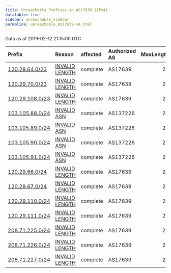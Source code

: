 ```yaml
---
title: Unreachable Prefixes in AS17639 (IPv4)
datatable: true
sidebar: unreachable_sidebar
permalink: unreachable_AS17639-v4.html
---
```


Data as of 2019-02-12 21:15:00 UTC


<div class="datatable-begin"></div>

| Prefix                                                   | Reason                                                                                                    | affected   | Authorized AS   |   MaxLength | Anchor                                       |   unreachable /24s |
|:---------------------------------------------------------|:----------------------------------------------------------------------------------------------------------|:-----------|:----------------|------------:|:---------------------------------------------|-------------------:|
| [120.29.64.0/23](https://stat.ripe.net/120.29.64.0/23)   | [INVALID LENGTH](https://rpki-validator.ripe.net/announcement-preview?asn=AS17639&prefix=120.29.64.0/23)  | complete   | AS17639         |          22 | [APNIC](unreachable_APNIC_RPKI_Root-v4.html) |                  2 |
| [120.29.70.0/23](https://stat.ripe.net/120.29.70.0/23)   | [INVALID LENGTH](https://rpki-validator.ripe.net/announcement-preview?asn=AS17639&prefix=120.29.70.0/23)  | complete   | AS17639         |          22 | [APNIC](unreachable_APNIC_RPKI_Root-v4.html) |                  2 |
| [120.29.108.0/23](https://stat.ripe.net/120.29.108.0/23) | [INVALID LENGTH](https://rpki-validator.ripe.net/announcement-preview?asn=AS17639&prefix=120.29.108.0/23) | complete   | AS17639         |          22 | [APNIC](unreachable_APNIC_RPKI_Root-v4.html) |                  2 |
| [103.105.88.0/24](https://stat.ripe.net/103.105.88.0/24) | [INVALID ASN](https://rpki-validator.ripe.net/announcement-preview?asn=AS17639&prefix=103.105.88.0/24)    | complete   | AS137226        |          24 | [APNIC](unreachable_APNIC_RPKI_Root-v4.html) |                  1 |
| [103.105.89.0/24](https://stat.ripe.net/103.105.89.0/24) | [INVALID ASN](https://rpki-validator.ripe.net/announcement-preview?asn=AS17639&prefix=103.105.89.0/24)    | complete   | AS137226        |          24 | [APNIC](unreachable_APNIC_RPKI_Root-v4.html) |                  1 |
| [103.105.90.0/24](https://stat.ripe.net/103.105.90.0/24) | [INVALID ASN](https://rpki-validator.ripe.net/announcement-preview?asn=AS17639&prefix=103.105.90.0/24)    | complete   | AS137226        |          24 | [APNIC](unreachable_APNIC_RPKI_Root-v4.html) |                  1 |
| [103.105.91.0/24](https://stat.ripe.net/103.105.91.0/24) | [INVALID ASN](https://rpki-validator.ripe.net/announcement-preview?asn=AS17639&prefix=103.105.91.0/24)    | complete   | AS137226        |          24 | [APNIC](unreachable_APNIC_RPKI_Root-v4.html) |                  1 |
| [120.29.66.0/24](https://stat.ripe.net/120.29.66.0/24)   | [INVALID LENGTH](https://rpki-validator.ripe.net/announcement-preview?asn=AS17639&prefix=120.29.66.0/24)  | complete   | AS17639         |          22 | [APNIC](unreachable_APNIC_RPKI_Root-v4.html) |                  1 |
| [120.29.67.0/24](https://stat.ripe.net/120.29.67.0/24)   | [INVALID LENGTH](https://rpki-validator.ripe.net/announcement-preview?asn=AS17639&prefix=120.29.67.0/24)  | complete   | AS17639         |          22 | [APNIC](unreachable_APNIC_RPKI_Root-v4.html) |                  1 |
| [120.29.110.0/24](https://stat.ripe.net/120.29.110.0/24) | [INVALID LENGTH](https://rpki-validator.ripe.net/announcement-preview?asn=AS17639&prefix=120.29.110.0/24) | complete   | AS17639         |          22 | [APNIC](unreachable_APNIC_RPKI_Root-v4.html) |                  1 |
| [120.29.111.0/24](https://stat.ripe.net/120.29.111.0/24) | [INVALID LENGTH](https://rpki-validator.ripe.net/announcement-preview?asn=AS17639&prefix=120.29.111.0/24) | complete   | AS17639         |          22 | [APNIC](unreachable_APNIC_RPKI_Root-v4.html) |                  1 |
| [208.71.225.0/24](https://stat.ripe.net/208.71.225.0/24) | [INVALID LENGTH](https://rpki-validator.ripe.net/announcement-preview?asn=AS17639&prefix=208.71.225.0/24) | complete   | AS17639         |          22 | [APNIC](unreachable_APNIC_RPKI_Root-v4.html) |                  1 |
| [208.71.226.0/24](https://stat.ripe.net/208.71.226.0/24) | [INVALID LENGTH](https://rpki-validator.ripe.net/announcement-preview?asn=AS17639&prefix=208.71.226.0/24) | complete   | AS17639         |          22 | [APNIC](unreachable_APNIC_RPKI_Root-v4.html) |                  1 |
| [208.71.227.0/24](https://stat.ripe.net/208.71.227.0/24) | [INVALID LENGTH](https://rpki-validator.ripe.net/announcement-preview?asn=AS17639&prefix=208.71.227.0/24) | complete   | AS17639         |          22 | [APNIC](unreachable_APNIC_RPKI_Root-v4.html) |                  1 |

<div class="datatable-end"></div>